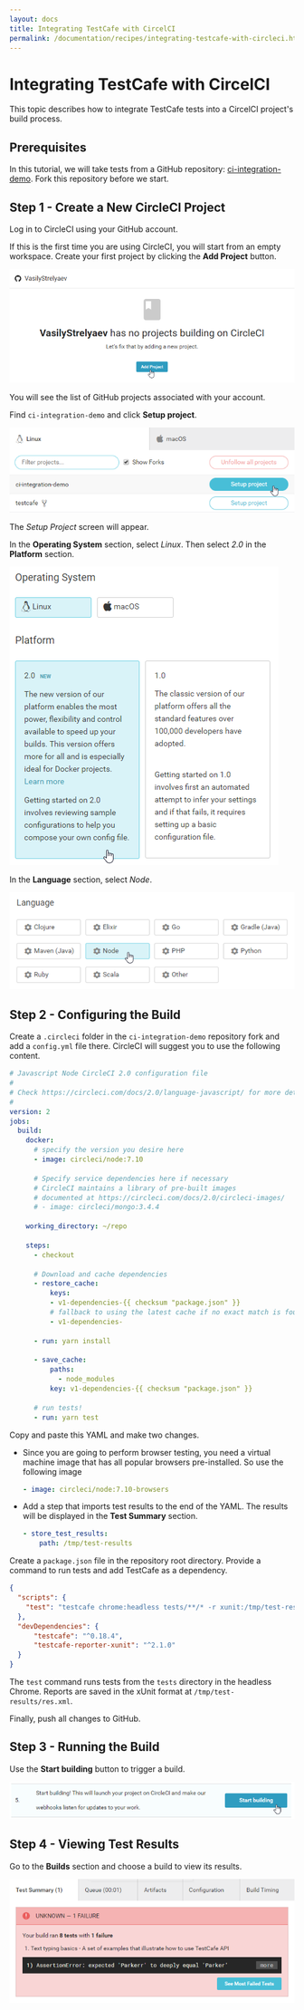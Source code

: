 ```yaml
---
layout: docs
title: Integrating TestCafe with CircelCI
permalink: /documentation/recipes/integrating-testcafe-with-circleci.html
---
```

# Integrating TestCafe with CircelCI

This topic describes how to integrate TestCafe tests into a CircelCI project's build process.

## Prerequisites

In this tutorial, we will take tests from a GitHub repository: [ci-integration-demo](https://github.com/VasilyStrelyaev/ci-integration-demo). Fork this repository before we start.

## Step 1 - Create a New CircleCI Project

Log in to CircleCI using your GitHub account.

If this is the first time you are using CircleCI, you will start from an empty workspace. Create your first project by clicking the **Add Project** button.

![Clicking the Add Project Button](../../images/circle-ci/add-new-project.png)

You will see the list of GitHub projects associated with your account.

Find `ci-integration-demo` and click **Setup project**.

![Set Up Project](../../images/circle-ci/set-up-project.png)

The *Setup Project* screen will appear.

In the **Operating System** section, select *Linux*. Then select *2.0* in the **Platform** section.

![Select OS and Platform](../../images/circle-ci/os-and-platform.png)

In the **Language** section, select *Node*.

![Select Language](../../images/circle-ci/language.png)

## Step 2 - Configuring the Build

Create a `.circleci` folder in the `ci-integration-demo` repository fork and add a `config.yml` file there. CircleCI will suggest you to use the following content.

```yml
# Javascript Node CircleCI 2.0 configuration file
#
# Check https://circleci.com/docs/2.0/language-javascript/ for more details
#
version: 2
jobs:
  build:
    docker:
      # specify the version you desire here
      - image: circleci/node:7.10

      # Specify service dependencies here if necessary
      # CircleCI maintains a library of pre-built images
      # documented at https://circleci.com/docs/2.0/circleci-images/
      # - image: circleci/mongo:3.4.4

    working_directory: ~/repo

    steps:
      - checkout

      # Download and cache dependencies
      - restore_cache:
          keys:
          - v1-dependencies-{{ checksum "package.json" }}
          # fallback to using the latest cache if no exact match is found
          - v1-dependencies-

      - run: yarn install

      - save_cache:
          paths:
            - node_modules
          key: v1-dependencies-{{ checksum "package.json" }}

      # run tests!
      - run: yarn test
```

Copy and paste this YAML and make two changes.

* Since you are going to perform browser testing, you need a virtual machine image that has all popular browsers pre-installed. So use the following image

    ```yml
    - image: circleci/node:7.10-browsers
    ```

* Add a step that imports test results to the end of the YAML. The results will be displayed in the **Test Summary** section.

    ```yml
    - store_test_results:
        path: /tmp/test-results
    ```

Create a `package.json` file in the repository root directory. Provide a command to run tests and add TestCafe as a dependency.

```json
{
  "scripts": {
    "test": "testcafe chrome:headless tests/**/* -r xunit:/tmp/test-results/res.xml"
  },
  "devDependencies": {
      "testcafe": "^0.18.4",
      "testcafe-reporter-xunit": "^2.1.0"
  }
}
```

The `test` command runs tests from the `tests` directory in the headless Chrome. Reports are saved in the xUnit format at `/tmp/test-results/res.xml`.

Finally, push all changes to GitHub.

## Step 3 - Running the Build

Use the **Start building** button to trigger a build.

![Starting Build](../../images/circle-ci/start-building.png)

## Step 4 - Viewing Test Results

Go to the **Builds** section and choose a build to view its results.

![Test Results](../../images/circle-ci/fail-report.png)